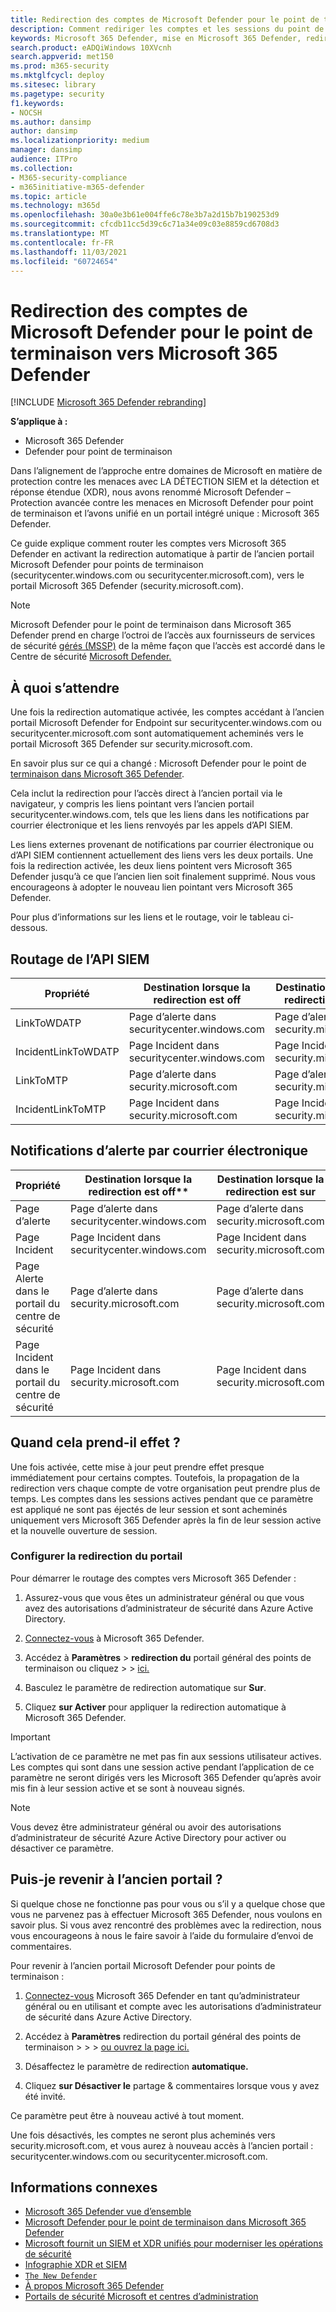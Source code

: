 ```yaml
---
title: Redirection des comptes de Microsoft Defender pour le point de terminaison vers Microsoft 365 Defender
description: Comment rediriger les comptes et les sessions du point de terminaison Defender vers Microsoft 365 Defender.
keywords: Microsoft 365 Defender, mise en Microsoft 365 Defender, redirection du centre de sécurité
search.product: eADQiWindows 10XVcnh
search.appverid: met150
ms.prod: m365-security
ms.mktglfcycl: deploy
ms.sitesec: library
ms.pagetype: security
f1.keywords:
- NOCSH
ms.author: dansimp
author: dansimp
ms.localizationpriority: medium
manager: dansimp
audience: ITPro
ms.collection:
- M365-security-compliance
- m365initiative-m365-defender
ms.topic: article
ms.technology: m365d
ms.openlocfilehash: 30a0e3b61e004ffe6c78e3b7a2d15b7b190253d9
ms.sourcegitcommit: cfcdb11cc5d39c6c71a34e09c03e8859cd6708d3
ms.translationtype: MT
ms.contentlocale: fr-FR
ms.lasthandoff: 11/03/2021
ms.locfileid: "60724654"
---
```

# <a name="redirecting-accounts-from-microsoft-defender-for-endpoint-to-microsoft-365-defender"></a>Redirection des comptes de Microsoft Defender pour le point de terminaison vers Microsoft 365 Defender

[!INCLUDE [Microsoft 365 Defender rebranding](../includes/microsoft-defender.md)]

**S’applique à :**
- Microsoft 365 Defender
- Defender pour point de terminaison

Dans l’alignement de l’approche entre domaines de Microsoft en matière de protection contre les menaces avec LA DÉTECTION SIEM et la détection et réponse étendue (XDR), nous avons renommé Microsoft Defender – Protection avancée contre les menaces en Microsoft Defender pour point de terminaison et l’avons unifié en un portail intégré unique : Microsoft 365 Defender.

Ce guide explique comment router les comptes vers Microsoft 365 Defender en activant la redirection automatique à partir de l’ancien portail Microsoft Defender pour points de terminaison (securitycenter.windows.com ou securitycenter.microsoft.com), vers le portail Microsoft 365 Defender (security.microsoft.com).

> [!NOTE]
> Microsoft Defender pour le point de terminaison dans Microsoft 365 Defender prend en charge l’octroi de l’accès aux fournisseurs de services de sécurité [gérés (MSSP)](/windows/security/threat-protection/microsoft-defender-atp/grant-mssp-access) de la même façon que l’accès est accordé dans le Centre de sécurité [Microsoft Defender.](./mssp-access.md)

## <a name="what-to-expect"></a>À quoi s’attendre

Une fois la redirection automatique activée, les comptes accédant à l’ancien portail Microsoft Defender for Endpoint sur securitycenter.windows.com ou securitycenter.microsoft.com sont automatiquement acheminés vers le portail Microsoft 365 Defender sur security.microsoft.com.

En savoir plus sur ce qui a changé : Microsoft Defender pour le point de [terminaison dans Microsoft 365 Defender](microsoft-365-security-center-mde.md).

Cela inclut la redirection pour l’accès direct à l’ancien portail via le navigateur, y compris les liens pointant vers l’ancien portail securitycenter.windows.com, tels que les liens dans les notifications par courrier électronique et les liens renvoyés par les appels d’API SIEM.  

 Les liens externes provenant de notifications par courrier électronique ou d’API SIEM contiennent actuellement des liens vers les deux portails. Une fois la redirection activée, les deux liens pointent vers Microsoft 365 Defender jusqu’à ce que l’ancien lien soit finalement supprimé. Nous vous encourageons à adopter le nouveau lien pointant vers Microsoft 365 Defender.

Pour plus d’informations sur les liens et le routage, voir le tableau ci-dessous.
## <a name="siem-api-routing"></a>Routage de l’API SIEM

| Propriété | Destination lorsque la redirection est off | Destination lorsque la redirection est sur |
|---------|---------|---------|
| LinkToWDATP | Page d’alerte dans securitycenter.windows.com | Page d’alerte dans security.microsoft.com |
| IncidentLinkToWDATP | Page Incident dans securitycenter.windows.com | Page Incident dans security.microsoft.com |
| LinkToMTP | Page d’alerte dans security.microsoft.com | Page d’alerte dans security.microsoft.com |
| IncidentLinkToMTP | Page Incident dans security.microsoft.com | Page Incident dans security.microsoft.com |

## <a name="email-alert-notifications"></a>Notifications d’alerte par courrier électronique

| Propriété | Destination lorsque la redirection est off** | Destination lorsque la redirection est sur |
|---------|---------|---------|
| Page d’alerte | Page d’alerte dans securitycenter.windows.com | Page d’alerte dans security.microsoft.com |
| Page Incident |Page Incident dans securitycenter.windows.com | Page Incident dans security.microsoft.com |
| Page Alerte dans le portail du centre de sécurité | Page d’alerte dans security.microsoft.com | Page d’alerte dans security.microsoft.com |
| Page Incident dans le portail du centre de sécurité | Page Incident dans security.microsoft.com | Page Incident dans security.microsoft.com |

## <a name="when-does-this-take-effect"></a>Quand cela prend-il effet ?

Une fois activée, cette mise à jour peut prendre effet presque immédiatement pour certains comptes. Toutefois, la propagation de la redirection vers chaque compte de votre organisation peut prendre plus de temps. Les comptes dans les sessions actives pendant que ce paramètre est appliqué ne sont pas éjectés de leur session et sont acheminés uniquement vers Microsoft 365 Defender après la fin de leur session active et la nouvelle ouverture de session.  

### <a name="set-up-portal-redirection"></a>Configurer la redirection du portail

Pour démarrer le routage des comptes vers Microsoft 365 Defender :

1. Assurez-vous que vous êtes un administrateur général ou que vous avez des autorisations d’administrateur de sécurité dans Azure Active Directory.

2. [Connectez-vous](https://security.microsoft.com/) à Microsoft 365 Defender.

3. Accédez à **Paramètres**  >  **redirection du** portail général des points de terminaison ou cliquez  >    >   [ici.](https://security.microsoft.com/preferences2/portal_redirection)  

4. Basculez le paramètre de redirection automatique sur **Sur**.

5. Cliquez **sur Activer** pour appliquer la redirection automatique à Microsoft 365 Defender.

>[!IMPORTANT]
>L’activation de ce paramètre ne met pas fin aux sessions utilisateur actives. Les comptes qui sont dans une session active pendant l’application de ce paramètre ne seront dirigés vers les Microsoft 365 Defender qu’après avoir mis fin à leur session active et se sont à nouveau signés.

>[!NOTE]
>Vous devez être administrateur général ou avoir des autorisations d’administrateur de sécurité Azure Active Directory pour activer ou désactiver ce paramètre.  

## <a name="can-i-go-back-to-using-the-former-portal"></a>Puis-je revenir à l’ancien portail ?

Si quelque chose ne fonctionne pas pour vous ou s’il y a quelque chose que vous ne parvenez pas à effectuer Microsoft 365 Defender, nous voulons en savoir plus. Si vous avez rencontré des problèmes avec la redirection, nous vous encourageons à nous le faire savoir à l’aide du formulaire d’envoi de commentaires.

Pour revenir à l’ancien portail Microsoft Defender pour points de terminaison :

1. [Connectez-vous](https://security.microsoft.com/) Microsoft 365 Defender en tant qu’administrateur général ou en utilisant et compte avec les autorisations d’administrateur de sécurité dans Azure Active Directory.

2. Accédez à **Paramètres** redirection du portail général des points de terminaison  >    >    >   [ou ouvrez la page ici.](https://security.microsoft.com/preferences2/portal_redirection)  

3. Désaffectez le paramètre de redirection **automatique.**

4. Cliquez **sur Désactiver le** partage & commentaires lorsque vous y avez été invité.

Ce paramètre peut être à nouveau activé à tout moment. 

Une fois désactivés, les comptes ne seront plus acheminés vers security.microsoft.com, et vous aurez à nouveau accès à l’ancien portail : securitycenter.windows.com ou securitycenter.microsoft.com. 

## <a name="related-information"></a>Informations connexes
- [Microsoft 365 Defender vue d’ensemble](microsoft-365-defender.md)
- [Microsoft Defender pour le point de terminaison dans Microsoft 365 Defender](microsoft-365-security-center-mde.md)
- [Microsoft fournit un SIEM et XDR unifiés pour moderniser les opérations de sécurité](https://www.microsoft.com/security/blog/?p=91813) 
- [Infographie XDR et SIEM](https://afrait.com/blog/xdr-versus-siem/) 
- [`The New Defender`](https://afrait.com/blog/the-new-defender/) 
- [À propos Microsoft 365 Defender](https://www.microsoft.com/microsoft-365/security/microsoft-365-defender) 
- [Portails de sécurité Microsoft et centres d’administration](portals.md)
